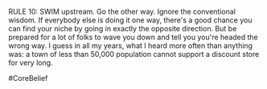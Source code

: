 RULE 10: SWIM upstream. Go the other way. Ignore the conventional wisdom. If everybody else is doing it one way, there's a good chance you can find your niche by going in exactly the opposite direction. But be prepared for a lot of folks to wave you down and tell you you're headed the wrong way. I guess in all my years, what I heard more often than anything was: a town of less than 50,000 population cannot support a discount store for very long.

#CoreBelief 